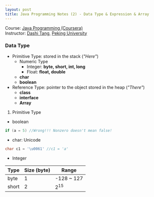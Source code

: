 ```yaml
---
layout: post
title: Java Programming Notes (2) - Data Type & Expression & Array
---
```

Course: [Java Programming (Coursera)](https://class.coursera.org/pkujava-001)  
Instructor: [Dashi Tang](https://www.coursera.org/instructor/~3838), [Peking University](http://english.pku.edu.cn/)

### Data Type
* Primitive Type: stored in the stack (_"Here"_)
  * Numeric Type
    * Integer: **byte, short, int, long**
    * Float: **float, double**
  * **char**
  * **boolean**
* Reference Type: pointer to the object stored in the heap (_"There"_)
  * **class**
  * **interface**
  * **Array**

1. Primitive Type
  * boolean
  
  ```java
  if (a = 5) //Wrong!!! Nonzero doesn't mean false!
  ```
  * char: Unicode
  
  ```java
  char c1 = '\u0061' //c1 = 'a'
  ```
  * Integer

 | Type | Size (byte) | Range |
 | --- | --- | --- |
 | byte | 1 | -128 ~ 127 | 
 | short | 2 | $2^15$ |
  
